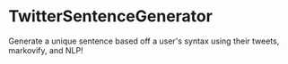 # TwitterSentenceGenerator
 Generate a unique sentence based off a user's syntax using their tweets, markovify, and NLP!
